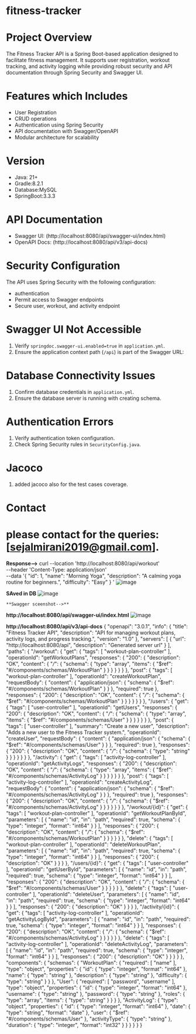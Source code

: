 # fitness-tracker


# Project Overview
The Fitness Tracker API is a Spring Boot-based application designed to facilitate fitness management. 
It supports user registration, workout tracking, and activity logging while providing robust security and 
API documentation through Spring Security and Swagger UI.



# Features which Includes
- User Registration 
- CRUD operations
- Authentication using Spring Security
- API documentation with Swagger/OpenAPI
- Modular architecture for scalability



# Version

- Java: 21+
- Gradle:8.2.1
- Database:MySQL
- SpringBoot:3.3.3


# API Documentation
- Swagger UI: (http://localhost:8080/api/swagger-ui/index.html)
- OpenAPI Docs: (http://localhost:8080/api/v3/api-docs)



# Security Configuration
The API uses Spring Security with the following configuration:

- authentication 
- Permit access to Swagger endpoints 
- Secure user, workout, and activity endpoint


# Swagger UI Not Accessible
1. Verify `springdoc.swagger-ui.enabled=true` in `application.yml`.
2. Ensure the application context path (`/api`) is part of the Swagger URL:
    

# Database Connectivity Issues
1. Confirm database credentials in `application.yml`.
2. Ensure the database server is running with creating schema.

# Authentication Errors
1. Verify authentication token configuration.
2. Check Spring Security rules in `SecurityConfig.java`.

# Jacoco 
1. added jacoco also for the test cases coverage.
 

# Contact
# please contact for the queries: **[sejalmirani2019@gmail.com].**


****Response-->****
curl --location 'http://localhost:8080/api/workout' \
--header 'Content-Type: application/json' \
--data '{
  "id": 1,
  "name": "Morning Yoga",
  "description": "A calming yoga routine for beginners.",
  "difficulty": "Easy"
}
'
![image](https://github.com/user-attachments/assets/ad866956-d3c0-4b62-93f5-b9611d0e553b)

**SAved in DB**
![image](https://github.com/user-attachments/assets/f8fcf025-7e3f-4a4c-8ebe-09f7519c827f)



    **Swagger sceenshot-->**
**http://localhost:8080/api/swagger-ui/index.html**
![image](https://github.com/user-attachments/assets/c8eae333-30bf-424c-ab0d-163288c9ff65)


**http://localhost:8080/api/v3/api-docs**
{
  "openapi": "3.0.1",
  "info": {
    "title": "Fitness Tracker API",
    "description": "API for managing workout plans, activity logs, and progress tracking.",
    "version": "1.0"
  },
  "servers": [
    {
      "url": "http://localhost:8080/api",
      "description": "Generated server url"
    }
  ],
  "paths": {
    "/workout": {
      "get": {
        "tags": [
          "workout-plan-controller"
        ],
        "operationId": "getWorkoutPlans",
        "responses": {
          "200": {
            "description": "OK",
            "content": {
              "*/*": {
                "schema": {
                  "type": "array",
                  "items": {
                    "$ref": "#/components/schemas/WorkoutPlan"
                  }
                }
              }
            }
          }
        }
      },
      "post": {
        "tags": [
          "workout-plan-controller"
        ],
        "operationId": "createWorkoutPlan",
        "requestBody": {
          "content": {
            "application/json": {
              "schema": {
                "$ref": "#/components/schemas/WorkoutPlan"
              }
            }
          },
          "required": true
        },
        "responses": {
          "200": {
            "description": "OK",
            "content": {
              "*/*": {
                "schema": {
                  "$ref": "#/components/schemas/WorkoutPlan"
                }
              }
            }
          }
        }
      }
    },
    "/users": {
      "get": {
        "tags": [
          "user-controller"
        ],
        "operationId": "getUsers",
        "responses": {
          "200": {
            "description": "OK",
            "content": {
              "*/*": {
                "schema": {
                  "type": "array",
                  "items": {
                    "$ref": "#/components/schemas/User"
                  }
                }
              }
            }
          }
        }
      },
      "post": {
        "tags": [
          "user-controller"
        ],
        "summary": "Create a new user",
        "description": "Adds a new user to the Fitness Tracker system.",
        "operationId": "createUser",
        "requestBody": {
          "content": {
            "application/json": {
              "schema": {
                "$ref": "#/components/schemas/User"
              }
            }
          },
          "required": true
        },
        "responses": {
          "200": {
            "description": "OK",
            "content": {
              "*/*": {
                "schema": {
                  "type": "string"
                }
              }
            }
          }
        }
      }
    },
    "/activity": {
      "get": {
        "tags": [
          "activity-log-controller"
        ],
        "operationId": "getActivityLogs",
        "responses": {
          "200": {
            "description": "OK",
            "content": {
              "*/*": {
                "schema": {
                  "type": "array",
                  "items": {
                    "$ref": "#/components/schemas/ActivityLog"
                  }
                }
              }
            }
          }
        }
      },
      "post": {
        "tags": [
          "activity-log-controller"
        ],
        "operationId": "createActivityLog",
        "requestBody": {
          "content": {
            "application/json": {
              "schema": {
                "$ref": "#/components/schemas/ActivityLog"
              }
            }
          },
          "required": true
        },
        "responses": {
          "200": {
            "description": "OK",
            "content": {
              "*/*": {
                "schema": {
                  "$ref": "#/components/schemas/ActivityLog"
                }
              }
            }
          }
        }
      }
    },
    "/workout/{id}": {
      "get": {
        "tags": [
          "workout-plan-controller"
        ],
        "operationId": "getWorkoutPlanById",
        "parameters": [
          {
            "name": "id",
            "in": "path",
            "required": true,
            "schema": {
              "type": "integer",
              "format": "int64"
            }
          }
        ],
        "responses": {
          "200": {
            "description": "OK",
            "content": {
              "*/*": {
                "schema": {
                  "$ref": "#/components/schemas/WorkoutPlan"
                }
              }
            }
          }
        }
      },
      "delete": {
        "tags": [
          "workout-plan-controller"
        ],
        "operationId": "deleteWorkoutPlan",
        "parameters": [
          {
            "name": "id",
            "in": "path",
            "required": true,
            "schema": {
              "type": "integer",
              "format": "int64"
            }
          }
        ],
        "responses": {
          "200": {
            "description": "OK"
          }
        }
      }
    },
    "/users/{id}": {
      "get": {
        "tags": [
          "user-controller"
        ],
        "operationId": "getUserById",
        "parameters": [
          {
            "name": "id",
            "in": "path",
            "required": true,
            "schema": {
              "type": "integer",
              "format": "int64"
            }
          }
        ],
        "responses": {
          "200": {
            "description": "OK",
            "content": {
              "*/*": {
                "schema": {
                  "$ref": "#/components/schemas/User"
                }
              }
            }
          }
        }
      },
      "delete": {
        "tags": [
          "user-controller"
        ],
        "operationId": "deleteUser",
        "parameters": [
          {
            "name": "id",
            "in": "path",
            "required": true,
            "schema": {
              "type": "integer",
              "format": "int64"
            }
          }
        ],
        "responses": {
          "200": {
            "description": "OK"
          }
        }
      }
    },
    "/activity/{id}": {
      "get": {
        "tags": [
          "activity-log-controller"
        ],
        "operationId": "getActivityLogById",
        "parameters": [
          {
            "name": "id",
            "in": "path",
            "required": true,
            "schema": {
              "type": "integer",
              "format": "int64"
            }
          }
        ],
        "responses": {
          "200": {
            "description": "OK",
            "content": {
              "*/*": {
                "schema": {
                  "$ref": "#/components/schemas/ActivityLog"
                }
              }
            }
          }
        }
      },
      "delete": {
        "tags": [
          "activity-log-controller"
        ],
        "operationId": "deleteActivityLog",
        "parameters": [
          {
            "name": "id",
            "in": "path",
            "required": true,
            "schema": {
              "type": "integer",
              "format": "int64"
            }
          }
        ],
        "responses": {
          "200": {
            "description": "OK"
          }
        }
      }
    }
  },
  "components": {
    "schemas": {
      "WorkoutPlan": {
        "required": [
          "name"
        ],
        "type": "object",
        "properties": {
          "id": {
            "type": "integer",
            "format": "int64"
          },
          "name": {
            "type": "string"
          },
          "description": {
            "type": "string"
          },
          "difficulty": {
            "type": "string"
          }
        }
      },
      "User": {
        "required": [
          "password",
          "username"
        ],
        "type": "object",
        "properties": {
          "id": {
            "type": "integer",
            "format": "int64"
          },
          "username": {
            "type": "string"
          },
          "password": {
            "type": "string"
          },
          "roles": {
            "type": "array",
            "items": {
              "type": "string"
            }
          }
        }
      },
      "ActivityLog": {
        "type": "object",
        "properties": {
          "id": {
            "type": "integer",
            "format": "int64"
          },
          "date": {
            "type": "string",
            "format": "date"
          },
          "user": {
            "$ref": "#/components/schemas/User"
          },
          "activityType": {
            "type": "string"
          },
          "duration": {
            "type": "integer",
            "format": "int32"
          }
        }
      }
    }
  }
}
